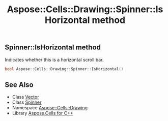 ﻿---
title: Aspose::Cells::Drawing::Spinner::IsHorizontal method
linktitle: IsHorizontal
second_title: Aspose.Cells for C++ API Reference
description: 'Aspose::Cells::Drawing::Spinner::IsHorizontal method. Indicates whether this is a horizontal scroll bar in C++.'
type: docs
weight: 1600
url: /cpp/aspose.cells.drawing/spinner/ishorizontal/
---
## Spinner::IsHorizontal method


Indicates whether this is a horizontal scroll bar.

```cpp
bool Aspose::Cells::Drawing::Spinner::IsHorizontal()
```

## See Also

* Class [Vector](../../../aspose.cells/vector/)
* Class [Spinner](../)
* Namespace [Aspose::Cells::Drawing](../../)
* Library [Aspose.Cells for C++](../../../)
